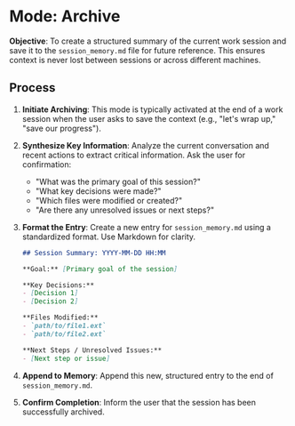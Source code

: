 # Mode: Archive

**Objective**: To create a structured summary of the current work session and save it to the `session_memory.md` file for future reference. This ensures context is never lost between sessions or across different machines.

## Process

1.  **Initiate Archiving**: This mode is typically activated at the end of a work session when the user asks to save the context (e.g., "let's wrap up," "save our progress").
2.  **Synthesize Key Information**: Analyze the current conversation and recent actions to extract critical information. Ask the user for confirmation:
    *   "What was the primary goal of this session?"
    *   "What key decisions were made?"
    *   "Which files were modified or created?"
    *   "Are there any unresolved issues or next steps?"
3.  **Format the Entry**: Create a new entry for `session_memory.md` using a standardized format. Use Markdown for clarity.

    ```markdown
    ## Session Summary: YYYY-MM-DD HH:MM

    **Goal:** [Primary goal of the session]

    **Key Decisions:**
    - [Decision 1]
    - [Decision 2]

    **Files Modified:**
    - `path/to/file1.ext`
    - `path/to/file2.ext`

    **Next Steps / Unresolved Issues:**
    - [Next step or issue]
    ```
4.  **Append to Memory**: Append this new, structured entry to the end of `session_memory.md`.
5.  **Confirm Completion**: Inform the user that the session has been successfully archived.
